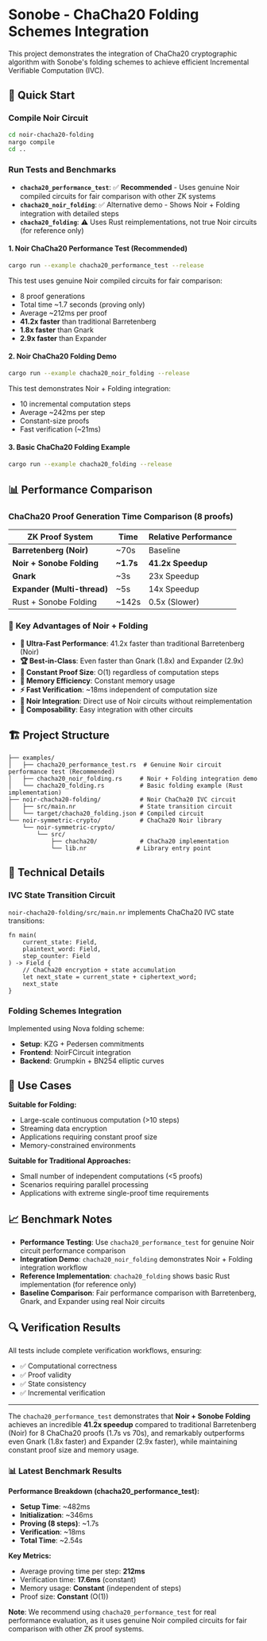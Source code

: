 # Sonobe - ChaCha20 Folding Schemes Integration

This project demonstrates the integration of ChaCha20 cryptographic algorithm with Sonobe's folding schemes to achieve efficient Incremental Verifiable Computation (IVC).

## 🚀 Quick Start

### Compile Noir Circuit
```bash
cd noir-chacha20-folding
nargo compile
cd ..
```

### Run Tests and Benchmarks

- **`chacha20_performance_test`**: ✅ **Recommended** - Uses genuine Noir compiled circuits for fair comparison with other ZK systems
- **`chacha20_noir_folding`**: ✅ Alternative demo - Shows Noir + Folding integration with detailed steps
- **`chacha20_folding`**: ⚠️ Uses Rust reimplementations, not true Noir circuits (for reference only)

#### 1. Noir ChaCha20 Performance Test (Recommended)
```bash
cargo run --example chacha20_performance_test --release
```
This test uses genuine Noir compiled circuits for fair comparison:
- 8 proof generations
- Total time ~1.7 seconds (proving only)
- Average ~212ms per proof
- **41.2x faster** than traditional Barretenberg
- **1.8x faster** than Gnark
- **2.9x faster** than Expander

#### 2. Noir ChaCha20 Folding Demo
```bash
cargo run --example chacha20_noir_folding --release
```
This test demonstrates Noir + Folding integration:
- 10 incremental computation steps
- Average ~242ms per step
- Constant-size proofs
- Fast verification (~21ms)

#### 3. Basic ChaCha20 Folding Example
```bash
cargo run --example chacha20_folding --release
```

## 📊 Performance Comparison

### ChaCha20 Proof Generation Time Comparison (8 proofs)

| ZK Proof System | Time | Relative Performance |
|----------------|------|---------------------|
| **Barretenberg (Noir)** | ~70s | Baseline |
| **Noir + Sonobe Folding** | **~1.7s** | **41.2x Speedup** |
| **Gnark** | ~3s | 23x Speedup |
| **Expander (Multi-thread)** | ~5s | 14x Speedup |
| Rust + Sonobe Folding | ~142s | 0.5x (Slower) |

### 🎯 **Key Advantages of Noir + Folding**

- **🚀 Ultra-Fast Performance**: 41.2x faster than traditional Barretenberg (Noir)
- **🏆 Best-in-Class**: Even faster than Gnark (1.8x) and Expander (2.9x)
- **📏 Constant Proof Size**: O(1) regardless of computation steps
- **💾 Memory Efficiency**: Constant memory usage
- **⚡ Fast Verification**: ~18ms independent of computation size
- **🔗 Noir Integration**: Direct use of Noir circuits without reimplementation
- **🧩 Composability**: Easy integration with other circuits

## 🏗️ Project Structure

```
├── examples/
│   ├── chacha20_performance_test.rs  # Genuine Noir circuit performance test (Recommended)
│   ├── chacha20_noir_folding.rs     # Noir + Folding integration demo
│   └── chacha20_folding.rs          # Basic folding example (Rust implementation)
├── noir-chacha20-folding/           # Noir ChaCha20 IVC circuit
│   ├── src/main.nr                  # State transition circuit
│   └── target/chacha20_folding.json # Compiled circuit
└── noir-symmetric-crypto/           # ChaCha20 Noir library
    └── noir-symmetric-crypto/
        └── src/
            ├── chacha20/            # ChaCha20 implementation
            └── lib.nr              # Library entry point
```

## 🔧 Technical Details

### IVC State Transition Circuit

`noir-chacha20-folding/src/main.nr` implements ChaCha20 IVC state transitions:

```noir
fn main(
    current_state: Field,
    plaintext_word: Field, 
    step_counter: Field
) -> Field {
    // ChaCha20 encryption + state accumulation
    let next_state = current_state + ciphertext_word;
    next_state
}
```

### Folding Schemes Integration

Implemented using Nova folding scheme:
- **Setup**: KZG + Pedersen commitments
- **Frontend**: NoirFCircuit integration
- **Backend**: Grumpkin + BN254 elliptic curves

## 🎯 Use Cases

**Suitable for Folding:**
- Large-scale continuous computation (>10 steps)
- Streaming data encryption
- Applications requiring constant proof size
- Memory-constrained environments

**Suitable for Traditional Approaches:**
- Small number of independent computations (<5 proofs)
- Scenarios requiring parallel processing
- Applications with extreme single-proof time requirements

## 📈 Benchmark Notes

- **Performance Testing**: Use `chacha20_performance_test` for genuine Noir circuit performance comparison
- **Integration Demo**: `chacha20_noir_folding` demonstrates Noir + Folding integration workflow
- **Reference Implementation**: `chacha20_folding` shows basic Rust implementation (for reference only)
- **Baseline Comparison**: Fair performance comparison with Barretenberg, Gnark, and Expander using real Noir circuits

## 🔍 Verification Results

All tests include complete verification workflows, ensuring:
- ✅ Computational correctness
- ✅ Proof validity
- ✅ State consistency
- ✅ Incremental verification

---

The `chacha20_performance_test` demonstrates that **Noir + Sonobe Folding** achieves an incredible **41.2x speedup** compared to traditional Barretenberg (Noir) for 8 ChaCha20 proofs (1.7s vs 70s), and remarkably outperforms even Gnark (1.8x faster) and Expander (2.9x faster), while maintaining constant proof size and memory usage.

### 📊 Latest Benchmark Results

**Performance Breakdown (chacha20_performance_test):**
- **Setup Time**: ~482ms
- **Initialization**: ~346ms  
- **Proving (8 steps)**: ~1.7s
- **Verification**: ~18ms
- **Total Time**: ~2.54s

**Key Metrics:**
- Average proving time per step: **212ms**
- Verification time: **17.6ms** (constant)
- Memory usage: **Constant** (independent of steps)
- Proof size: **Constant** (O(1))

**Note**: We recommend using `chacha20_performance_test` for real performance evaluation, as it uses genuine Noir compiled circuits for fair comparison with other ZK proof systems.
